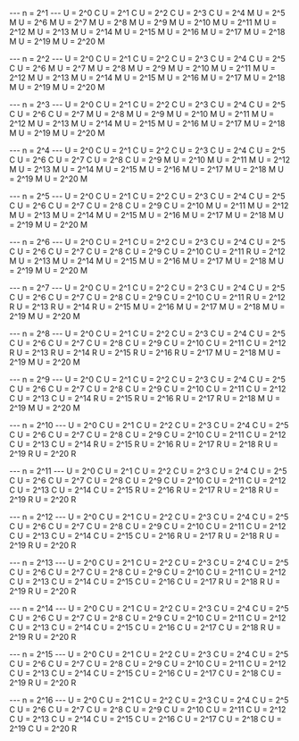 --- n = 2^1 ---
U = 2^0 C
U = 2^1 C
U = 2^2 C
U = 2^3 C
U = 2^4 M
U = 2^5 M
U = 2^6 M
U = 2^7 M
U = 2^8 M
U = 2^9 M
U = 2^10 M
U = 2^11 M
U = 2^12 M
U = 2^13 M
U = 2^14 M
U = 2^15 M
U = 2^16 M
U = 2^17 M
U = 2^18 M
U = 2^19 M
U = 2^20 M

--- n = 2^2 ---
U = 2^0 C
U = 2^1 C
U = 2^2 C
U = 2^3 C
U = 2^4 C
U = 2^5 C
U = 2^6 M
U = 2^7 M
U = 2^8 M
U = 2^9 M
U = 2^10 M
U = 2^11 M
U = 2^12 M
U = 2^13 M
U = 2^14 M
U = 2^15 M
U = 2^16 M
U = 2^17 M
U = 2^18 M
U = 2^19 M
U = 2^20 M

--- n = 2^3 ---
U = 2^0 C
U = 2^1 C
U = 2^2 C
U = 2^3 C
U = 2^4 C
U = 2^5 C
U = 2^6 C
U = 2^7 M
U = 2^8 M
U = 2^9 M
U = 2^10 M
U = 2^11 M
U = 2^12 M
U = 2^13 M
U = 2^14 M
U = 2^15 M
U = 2^16 M
U = 2^17 M
U = 2^18 M
U = 2^19 M
U = 2^20 M

--- n = 2^4 ---
U = 2^0 C
U = 2^1 C
U = 2^2 C
U = 2^3 C
U = 2^4 C
U = 2^5 C
U = 2^6 C
U = 2^7 C
U = 2^8 C
U = 2^9 M
U = 2^10 M
U = 2^11 M
U = 2^12 M
U = 2^13 M
U = 2^14 M
U = 2^15 M
U = 2^16 M
U = 2^17 M
U = 2^18 M
U = 2^19 M
U = 2^20 M

--- n = 2^5 ---
U = 2^0 C
U = 2^1 C
U = 2^2 C
U = 2^3 C
U = 2^4 C
U = 2^5 C
U = 2^6 C
U = 2^7 C
U = 2^8 C
U = 2^9 C
U = 2^10 M
U = 2^11 M
U = 2^12 M
U = 2^13 M
U = 2^14 M
U = 2^15 M
U = 2^16 M
U = 2^17 M
U = 2^18 M
U = 2^19 M
U = 2^20 M

--- n = 2^6 ---
U = 2^0 C
U = 2^1 C
U = 2^2 C
U = 2^3 C
U = 2^4 C
U = 2^5 C
U = 2^6 C
U = 2^7 C
U = 2^8 C
U = 2^9 C
U = 2^10 C
U = 2^11 R
U = 2^12 M
U = 2^13 M
U = 2^14 M
U = 2^15 M
U = 2^16 M
U = 2^17 M
U = 2^18 M
U = 2^19 M
U = 2^20 M

--- n = 2^7 ---
U = 2^0 C
U = 2^1 C
U = 2^2 C
U = 2^3 C
U = 2^4 C
U = 2^5 C
U = 2^6 C
U = 2^7 C
U = 2^8 C
U = 2^9 C
U = 2^10 C
U = 2^11 R
U = 2^12 R
U = 2^13 R
U = 2^14 R
U = 2^15 M
U = 2^16 M
U = 2^17 M
U = 2^18 M
U = 2^19 M
U = 2^20 M

--- n = 2^8 ---
U = 2^0 C
U = 2^1 C
U = 2^2 C
U = 2^3 C
U = 2^4 C
U = 2^5 C
U = 2^6 C
U = 2^7 C
U = 2^8 C
U = 2^9 C
U = 2^10 C
U = 2^11 C
U = 2^12 R
U = 2^13 R
U = 2^14 R
U = 2^15 R
U = 2^16 R
U = 2^17 M
U = 2^18 M
U = 2^19 M
U = 2^20 M

--- n = 2^9 ---
U = 2^0 C
U = 2^1 C
U = 2^2 C
U = 2^3 C
U = 2^4 C
U = 2^5 C
U = 2^6 C
U = 2^7 C
U = 2^8 C
U = 2^9 C
U = 2^10 C
U = 2^11 C
U = 2^12 C
U = 2^13 C
U = 2^14 R
U = 2^15 R
U = 2^16 R
U = 2^17 R
U = 2^18 M
U = 2^19 M
U = 2^20 M

--- n = 2^10 ---
U = 2^0 C
U = 2^1 C
U = 2^2 C
U = 2^3 C
U = 2^4 C
U = 2^5 C
U = 2^6 C
U = 2^7 C
U = 2^8 C
U = 2^9 C
U = 2^10 C
U = 2^11 C
U = 2^12 C
U = 2^13 C
U = 2^14 R
U = 2^15 R
U = 2^16 R
U = 2^17 R
U = 2^18 R
U = 2^19 R
U = 2^20 R

--- n = 2^11 ---
U = 2^0 C
U = 2^1 C
U = 2^2 C
U = 2^3 C
U = 2^4 C
U = 2^5 C
U = 2^6 C
U = 2^7 C
U = 2^8 C
U = 2^9 C
U = 2^10 C
U = 2^11 C
U = 2^12 C
U = 2^13 C
U = 2^14 C
U = 2^15 R
U = 2^16 R
U = 2^17 R
U = 2^18 R
U = 2^19 R
U = 2^20 R

--- n = 2^12 ---
U = 2^0 C
U = 2^1 C
U = 2^2 C
U = 2^3 C
U = 2^4 C
U = 2^5 C
U = 2^6 C
U = 2^7 C
U = 2^8 C
U = 2^9 C
U = 2^10 C
U = 2^11 C
U = 2^12 C
U = 2^13 C
U = 2^14 C
U = 2^15 C
U = 2^16 R
U = 2^17 R
U = 2^18 R
U = 2^19 R
U = 2^20 R

--- n = 2^13 ---
U = 2^0 C
U = 2^1 C
U = 2^2 C
U = 2^3 C
U = 2^4 C
U = 2^5 C
U = 2^6 C
U = 2^7 C
U = 2^8 C
U = 2^9 C
U = 2^10 C
U = 2^11 C
U = 2^12 C
U = 2^13 C
U = 2^14 C
U = 2^15 C
U = 2^16 C
U = 2^17 R
U = 2^18 R
U = 2^19 R
U = 2^20 R

--- n = 2^14 ---
U = 2^0 C
U = 2^1 C
U = 2^2 C
U = 2^3 C
U = 2^4 C
U = 2^5 C
U = 2^6 C
U = 2^7 C
U = 2^8 C
U = 2^9 C
U = 2^10 C
U = 2^11 C
U = 2^12 C
U = 2^13 C
U = 2^14 C
U = 2^15 C
U = 2^16 C
U = 2^17 C
U = 2^18 R
U = 2^19 R
U = 2^20 R

--- n = 2^15 ---
U = 2^0 C
U = 2^1 C
U = 2^2 C
U = 2^3 C
U = 2^4 C
U = 2^5 C
U = 2^6 C
U = 2^7 C
U = 2^8 C
U = 2^9 C
U = 2^10 C
U = 2^11 C
U = 2^12 C
U = 2^13 C
U = 2^14 C
U = 2^15 C
U = 2^16 C
U = 2^17 C
U = 2^18 C
U = 2^19 R
U = 2^20 R

--- n = 2^16 ---
U = 2^0 C
U = 2^1 C
U = 2^2 C
U = 2^3 C
U = 2^4 C
U = 2^5 C
U = 2^6 C
U = 2^7 C
U = 2^8 C
U = 2^9 C
U = 2^10 C
U = 2^11 C
U = 2^12 C
U = 2^13 C
U = 2^14 C
U = 2^15 C
U = 2^16 C
U = 2^17 C
U = 2^18 C
U = 2^19 C
U = 2^20 R
